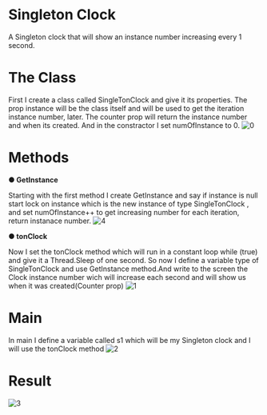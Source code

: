 # Singleton Clock 
A Singleton clock that will show an instance number increasing every 1 second.

# The Class
First I create a class called SingleTonClock and give it its properties.
The prop instance will be the class itself and will be used to get the iteration instance number, later.
The counter prop will return the instance number and when its created.
And in the constractor I set numOfInstance to 0.
![0](https://user-images.githubusercontent.com/80118008/129447564-5ff11f56-e7cb-454d-b521-3c8c75455826.PNG)

# Methods
**● GetInstance**

Starting with the first method I create GetInstance and say if instance is null start lock on instance which is the new instance of type SingleTonClock , and set numOfInstance++ to get increasing number for each iteration, return instanace number.
![4](https://user-images.githubusercontent.com/80118008/129447618-280c78aa-dde2-4e67-a378-c5fdb2366533.PNG)

**● tonClock**

Now I set the tonClock method which will run in a constant loop while (true) and give it a Thread.Sleep of one second.
So now I define a variable type of SingleTonClock and use GetInstance method.And write to the screen the Clock instance number wich will increase each second and will show us when it was created(Counter prop)
![1](https://user-images.githubusercontent.com/80118008/129447613-19005f70-d9c2-4a0d-99c9-ac72c71b3df3.PNG)
# Main
In main I define a variable called s1 which will be my Singleton clock and I will use the tonClock method
![2](https://user-images.githubusercontent.com/80118008/129447659-00ac876c-1a28-452b-bb86-c1088829d331.PNG)
# Result
![3](https://user-images.githubusercontent.com/80118008/129447667-3d1c19e8-8c8f-495c-842c-43c98b2ad915.PNG)
